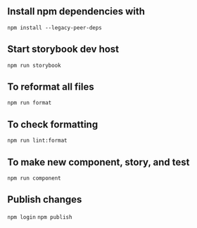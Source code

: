 ## Install npm dependencies with

`npm install --legacy-peer-deps`

## Start storybook dev host

`npm run storybook`

## To reformat all files

`npm run format`

## To check formatting

`npm run lint:format`

## To make new component, story, and test

`npm run component`

## Publish changes

`npm login`
`npm publish`
